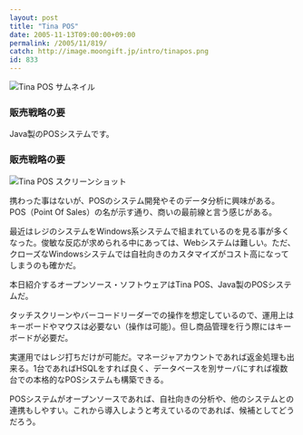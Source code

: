 ```yaml
---
layout: post
title: "Tina POS"
date: 2005-11-13T09:00:00+09:00
permalink: /2005/11/819/
catch: http://image.moongift.jp/intro/tinapos.png
id: 833
---
```

 ![Tina POS サムネイル](http://image.moongift.jp/intro/tinapos.s.png "Tina POS サムネイル")
  

### 販売戦略の要
  
Java製のPOSシステムです。  
<!--more-->  

### 販売戦略の要
  

![Tina POS スクリーンショット](http://image.moongift.jp/intro/tinapos.png "Tina POS スクリーンショット")

  

携わった事はないが、POSのシステム開発やそのデータ分析に興味がある。POS（Point Of Sales）の名が示す通り、商いの最前線と言う感じがある。

  

最近はレジのシステムをWindows系システムで組まれているのを見る事が多くなった。俊敏な反応が求められる中にあっては、Webシステムは難しい。ただ、クローズなWindowsシステムでは自社向きのカスタマイズがコスト高になってしまうのも確かだ。

  

本日紹介するオープンソース・ソフトウェアはTina POS、Java製のPOSシステムだ。

  

タッチスクリーンやバーコードリーダーでの操作を想定しているので、運用上はキーボードやマウスは必要ない（操作は可能）。但し商品管理を行う際にはキーボードが必要だ。

  

実運用ではレジ打ちだけが可能だ。マネージャアカウントであれば返金処理も出来る。1台であればHSQLをすれば良く、データベースを別サーバにすれば複数台での本格的なPOSシステムも構築できる。

  

POSシステムがオープンソースであれば、自社向きの分析や、他のシステムとの連携もしやすい。これから導入しようと考えているのであれば、候補としてどうだろう。

